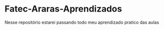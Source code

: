 # Fatec-Araras-Aprendizados
Nesse repositório estarei passando todo meu aprendizado pratico das aulas  
